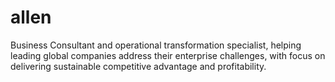 # allen
Business Consultant and operational transformation specialist, helping leading global companies address their enterprise challenges, with focus on delivering sustainable competitive advantage and profitability.
